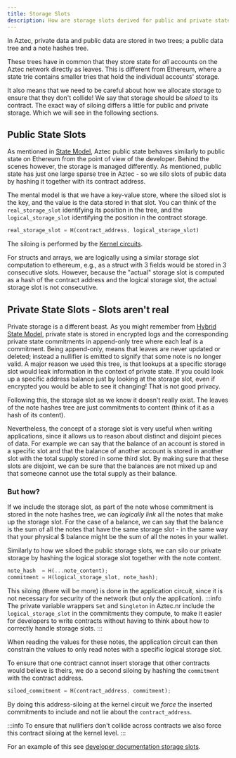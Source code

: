 ```yaml
---
title: Storage Slots
description: How are storage slots derived for public and private state
---
```


In Aztec, private data and public data are stored in two trees; a public data tree and a note hashes tree. 

These trees have in common that they store state for *all* accounts on the Aztec network directly as leaves. This is different from Ethereum, where a state trie contains smaller tries that hold the individual accounts' storage.

It also means that we need to be careful about how we allocate storage to ensure that they don't collide! We say that storage should be *siloed* to its contract. The exact way of siloing differs a little for public and private storage. Which we will see in the following sections.

## Public State Slots

As mentioned in [State Model](./../hybrid_state/main.md), Aztec public state behaves similarly to public state on Ethereum from the point of view of the developer. Behind the scenes however, the storage is managed differently. As mentioned, public state has just one large sparse tree in Aztec - so we silo slots of public data by hashing it together with its contract address. 

The mental model is that we have a key-value store, where the siloed slot is the key, and the value is the data stored in that slot. You can think of the `real_storage_slot` identifying its position in the tree, and the `logical_storage_slot` identifying the position in the contract storage.

```rust
real_storage_slot = H(contract_address, logical_storage_slot)
```

The siloing is performed by the [Kernel circuits](../../concepts/circuits/main.md). 

For structs and arrays, we are logically using a similar storage slot computation to ethereum, e.g., as a struct with 3 fields would be stored in 3 consecutive slots. However, because the "actual" storage slot is computed as a hash of the contract address and the logical storage slot, the actual storage slot is not consecutive.


## Private State Slots - Slots aren't real

Private storage is a different beast. As you might remember from [Hybrid State Model](../hybrid_state/main.md), private state is stored in encrypted logs and the corresponding private state commitments in append-only tree where each leaf is a commitment. Being append-only, means that leaves are never updated or deleted; instead a nullifier is emitted to signify that some note is no longer valid. A major reason we used this tree, is that lookups at a specific storage slot would leak information in the context of private state. If you could look up a specific address balance just by looking at the storage slot, even if encrypted you would be able to see it changing! That is not good privacy. 

Following this, the storage slot as we know it doesn't really exist. The leaves of the note hashes tree are just commitments to content (think of it as a hash of its content).

Nevertheless, the concept of a storage slot is very useful when writing applications, since it allows us to reason about distinct and disjoint pieces of data. For example we can say that the balance of an account is stored in a specific slot and that the balance of another account is stored in another slot with the total supply stored in some third slot. By making sure that these slots are disjoint, we can be sure that the balances are not mixed up and that someone cannot use the total supply as their balance. 

### But how?

If we include the storage slot, as part of the note whose commitment is stored in the note hashes tree, we can *logically link* all the notes that make up the storage slot. For the case of a balance, we can say that the balance is the sum of all the notes that have the same storage slot - in the same way that your physical \$ balance might be the sum of all the notes in your wallet. 

Similarly to how we siloed the public storage slots, we can silo our private storage by hashing the logical storage slot together with the note content.

```rust
note_hash  = H(...note_content);
commitment = H(logical_storage_slot, note_hash);
```

This siloing (there will be more) is done in the application circuit, since it is not necessary for security of the network (but only the application). 
:::info
The private variable wrappers `Set` and `Singleton` in Aztec.nr include the `logical_storage_slot` in the commitments they compute, to make it easier for developers to write contracts without having to think about how to correctly handle storage slots.
::: 

When reading the values for these notes, the application circuit can then constrain the values to only read notes with a specific logical storage slot.

To ensure that one contract cannot insert storage that other contracts would believe is theirs, we do a second siloing by hashing the `commitment` with the contract address. 

```rust
siloed_commitment = H(contract_address, commitment);
```

By doing this address-siloing at the kernel circuit we *force* the inserted commitments to include and not lie about the `contract_address`.

:::info
To ensure that nullifiers don't collide across contracts we also force this contract siloing at the kernel level.
:::

For an example of this see [developer documentation storage slots](../../../developers/contracts/writing_contracts/storage/main.md).
